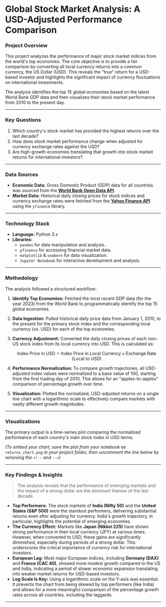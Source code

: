 # Global Stock Market Analysis: A USD-Adjusted Performance Comparison

### Project Overview

This project analyzes the performance of major stock market indices from the world's top economies. The core objective is to provide a fair comparison by converting all local currency returns into a common currency, the US Dollar (USD). This reveals the "true" return for a USD-based investor and highlights the significant impact of currency fluctuations on international investments.

The analysis identifies the top 15 global economies based on the latest World Bank GDP data and then visualizes their stock market performance from 2010 to the present day.

---

### Key Questions

1.  Which country's stock market has provided the highest returns over the last decade?
2.  How does stock market performance change when adjusted for currency exchange rates against the USD?
3.  Are high-growth economies translating that growth into stock market returns for international investors?

---

### Data Sources

* **Economic Data:** Gross Domestic Product (GDP) data for all countries was sourced from the [**World Bank Open Data API**](https://data.worldbank.org/indicator/NY.GDP.MKTP.CD).
* **Market Data:** Historical daily closing prices for stock indices and currency exchange rates were fetched from the [**Yahoo Finance API**](https://finance.yahoo.com/) using the `yfinance` library.

---

### Technology Stack

* **Language:** Python 3.x
* **Libraries:**
    * `pandas` for data manipulation and analysis.
    * `yfinance` for accessing financial market data.
    * `matplotlib` & `seaborn` for data visualization.
    * `Jupyter Notebook` for interactive development and analysis.

---

### Methodology

The analysis followed a structured workflow:

1.  **Identify Top Economies:** Fetched the most recent GDP data (for the year 2023) from the World Bank to programmatically identify the top 15 global economies.
2.  **Data Ingestion:** Pulled historical daily price data from January 1, 2010, to the present for the primary stock index and the corresponding local currency (vs. USD) for each of the top economies.
3.  **Currency Adjustment:** Converted the daily closing prices of each non-US stock index from its local currency into USD. This is calculated as:

    $$
    \text{Index Price in USD} = \text{Index Price in Local Currency} \times \text{Exchange Rate (Local to USD)}
    $$

4.  **Performance Normalization:** To compare growth trajectories, all USD-adjusted index values were normalized to a base value of 100, starting from the first trading day of 2010. This allows for an "apples-to-apples" comparison of percentage growth over time.
5.  **Visualization:** Plotted the normalized, USD-adjusted returns on a single line chart with a logarithmic scale to effectively compare markets with vastly different growth magnitudes.

---

### Visualizations

The primary output is a time-series plot comparing the normalized performance of each country's main stock index in USD terms.

*(To embed your chart, save the plot from your notebook as `returns_chart.png` in your project folder, then uncomment the line below by removing the `<!--` and `-->`)*

<!-- ![Global Stock Market Performance in USD](returns_chart.png) -->

---

### Key Findings & Insights

> The analysis reveals that the performance of emerging markets and the impact of a strong dollar are the dominant themes of the last decade.

* **Top Performers:** The stock markets of **India (Nifty 50)** and the **United States (S&P 500)** were the standout performers, delivering substantial returns even after adjusting for currency. India's growth trajectory, in particular, highlights the potential of emerging economies.
* **The Currency Effect:** Markets like **Japan (Nikkei 225)** have shown strong performance in their local currency (JPY) at various times. However, when converted to USD, these gains are significantly diminished, especially during periods of a strong dollar. This underscores the critical importance of currency risk for international investors.
* **European Lag:** Most major European indices, including **Germany (DAX)** and **France (CAC 40)**, showed more modest growth compared to the US and India, indicating a period of slower economic expansion translating into weaker market returns for USD-based investors.
* **Log Scale Is Key:** Using a logarithmic scale on the Y-axis was essential. It prevents the chart from being skewed by top performers (like India) and allows for a more meaningful comparison of the percentage growth rates across all countries, including the laggards.

---
